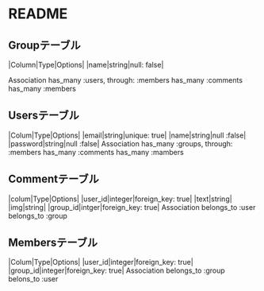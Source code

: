 # README
## Groupテーブル

|Column|Type|Options|
|name|string|null: false|

Association 
has_many :users, through: :members
has_many :comments
has_many :members
## Usersテーブル
|Colum|Type|Options|
|email|string|unique: true|
|name|string|null :false|
|password|string|null :false|
Association
has_many :groups, through: :members
has_many :comments
has_many :mambers

## Commentテーブル
|colum|Type|Options|
|user_id|integer|foreign_key: true|
|text|string|
|img|string|
|group_id|intger|foreign_key: true|
Association 
belongs_to :user
belongs_to :group

## Membersテーブル
|Colum|Type|Options|
|user_id|integer|foreign_key: true|
|group_id|integer|foreign_key: true|
Association
belongs_to :group
belons_to :user

